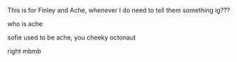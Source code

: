 This is for Finley and Ache, whenever I do need to tell them something ig???

who is ache

sofie used to be ache, you cheeky octonaut

right mbmb
